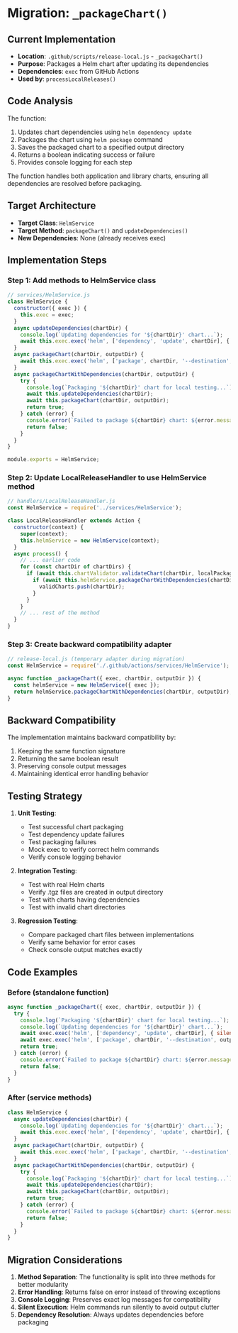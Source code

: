 # Migration: `_packageChart()`

## Current Implementation
- **Location**: `.github/scripts/release-local.js` - `_packageChart()`
- **Purpose**: Packages a Helm chart after updating its dependencies
- **Dependencies**: `exec` from GitHub Actions
- **Used by**: `processLocalReleases()`

## Code Analysis

The function:
1. Updates chart dependencies using `helm dependency update`
2. Packages the chart using `helm package` command
3. Saves the packaged chart to a specified output directory
4. Returns a boolean indicating success or failure
5. Provides console logging for each step

The function handles both application and library charts, ensuring all dependencies are resolved before packaging.

## Target Architecture
- **Target Class**: `HelmService`
- **Target Method**: `packageChart()` and `updateDependencies()`
- **New Dependencies**: None (already receives exec)

## Implementation Steps

### Step 1: Add methods to HelmService class

```javascript
// services/HelmService.js
class HelmService {
  constructor({ exec }) {
    this.exec = exec;
  }
  async updateDependencies(chartDir) {
    console.log(`Updating dependencies for '${chartDir}' chart...`);
    await this.exec.exec('helm', ['dependency', 'update', chartDir], { silent: true });
  }
  async packageChart(chartDir, outputDir) {
    await this.exec.exec('helm', ['package', chartDir, '--destination', outputDir], { silent: true });
  }
  async packageChartWithDependencies(chartDir, outputDir) {
    try {
      console.log(`Packaging '${chartDir}' chart for local testing...`);
      await this.updateDependencies(chartDir);
      await this.packageChart(chartDir, outputDir);
      return true;
    } catch (error) {
      console.error(`Failed to package ${chartDir} chart: ${error.message}`);
      return false;
    }
  }
}

module.exports = HelmService;
```

### Step 2: Update LocalReleaseHandler to use HelmService method

```javascript
// handlers/LocalReleaseHandler.js
const HelmService = require('../services/HelmService');

class LocalReleaseHandler extends Action {
  constructor(context) {
    super(context);
    this.helmService = new HelmService(context);
  }
  async process() {
    // ... earlier code
    for (const chartDir of chartDirs) {
      if (await this.chartValidator.validateChart(chartDir, localPackagesDir)) {
        if (await this.helmService.packageChartWithDependencies(chartDir, localPackagesDir)) {
          validCharts.push(chartDir);
        }
      }
    }
    // ... rest of the method
  }
}
```

### Step 3: Create backward compatibility adapter

```javascript
// release-local.js (temporary adapter during migration)
const HelmService = require('./.github/actions/services/HelmService');

async function _packageChart({ exec, chartDir, outputDir }) {
  const helmService = new HelmService({ exec });
  return helmService.packageChartWithDependencies(chartDir, outputDir);
}
```

## Backward Compatibility

The implementation maintains backward compatibility by:
1. Keeping the same function signature
2. Returning the same boolean result
3. Preserving console output messages
4. Maintaining identical error handling behavior

## Testing Strategy

1. **Unit Testing**:
   - Test successful chart packaging
   - Test dependency update failures
   - Test packaging failures
   - Mock exec to verify correct helm commands
   - Verify console logging behavior

2. **Integration Testing**:
   - Test with real Helm charts
   - Verify .tgz files are created in output directory
   - Test with charts having dependencies
   - Test with invalid chart directories

3. **Regression Testing**:
   - Compare packaged chart files between implementations
   - Verify same behavior for error cases
   - Check console output matches exactly

## Code Examples

### Before (standalone function)
```javascript
async function _packageChart({ exec, chartDir, outputDir }) {
  try {
    console.log(`Packaging '${chartDir}' chart for local testing...`);
    console.log(`Updating dependencies for '${chartDir}' chart...`);
    await exec.exec('helm', ['dependency', 'update', chartDir], { silent: true });
    await exec.exec('helm', ['package', chartDir, '--destination', outputDir], { silent: true });
    return true;
  } catch (error) {
    console.error(`Failed to package ${chartDir} chart: ${error.message}`);
    return false;
  }
}
```

### After (service methods)
```javascript
class HelmService {
  async updateDependencies(chartDir) {
    console.log(`Updating dependencies for '${chartDir}' chart...`);
    await this.exec.exec('helm', ['dependency', 'update', chartDir], { silent: true });
  }
  async packageChart(chartDir, outputDir) {
    await this.exec.exec('helm', ['package', chartDir, '--destination', outputDir], { silent: true });
  }
  async packageChartWithDependencies(chartDir, outputDir) {
    try {
      console.log(`Packaging '${chartDir}' chart for local testing...`);
      await this.updateDependencies(chartDir);
      await this.packageChart(chartDir, outputDir);
      return true;
    } catch (error) {
      console.error(`Failed to package ${chartDir} chart: ${error.message}`);
      return false;
    }
  }
}
```

## Migration Considerations

1. **Method Separation**: The functionality is split into three methods for better modularity
2. **Error Handling**: Returns false on error instead of throwing exceptions
3. **Console Logging**: Preserves exact log messages for compatibility
4. **Silent Execution**: Helm commands run silently to avoid output clutter
5. **Dependency Resolution**: Always updates dependencies before packaging
